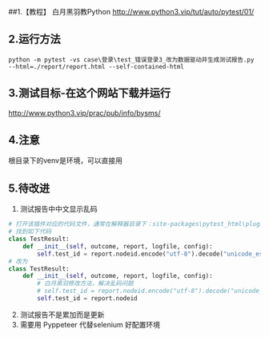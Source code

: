 ##1.【教程】
白月黑羽教Python http://www.python3.vip/tut/auto/pytest/01/

## 2.运行方法
```
python -m pytest -vs case\登录\test_错误登录3_改为数据驱动并生成测试报告.py --html=./report/report.html --self-contained-html
```
## 3.测试目标-在这个网站下载并运行
http://www.python3.vip/prac/pub/info/bysms/ 

## 4.注意
根目录下的venv是环境，可以直接用

## 5.待改进
1. 测试报告中中文显示乱码
```python
# 打开该插件对应的代码文件，通常在解释器目录下：site-packages\pytest_html\plugin.py
# 找到如下代码
class TestResult:
    def __init__(self, outcome, report, logfile, config):
        self.test_id = report.nodeid.encode("utf-8").decode("unicode_escape")
# 改为
class TestResult:
    def __init__(self, outcome, report, logfile, config):
        # 白月黑羽修改方法，解决乱码问题
        # self.test_id = report.nodeid.encode("utf-8").decode("unicode_escape")
        self.test_id = report.nodeid
```
2. 测试报告不是累加而是更新
3. 需要用 Pyppeteer 代替selenium 好配置环境